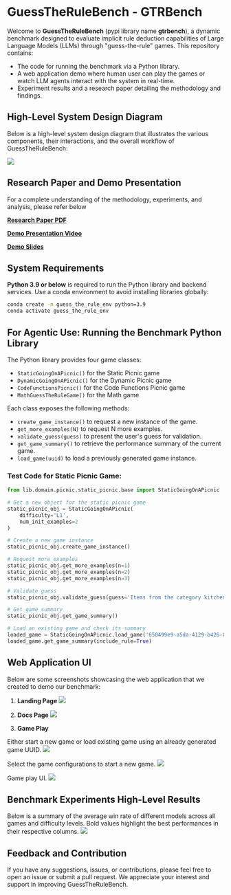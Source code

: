 # GuessTheRuleBench - GTRBench

Welcome to **GuessTheRuleBench** (pypi library name **gtrbench**), a dynamic benchmark designed to evaluate implicit rule deduction capabilities of Large Language Models (LLMs) through "guess-the-rule" games. This repository contains:

- The code for running the benchmark via a Python library.
- A web application demo where human user can play the games or watch LLM agents interact with the system in real-time.
- Experiment results and a research paper detailing the methodology and findings.

## High-Level System Design Diagram

Below is a high-level system design diagram that illustrates the various components, their interactions, and the overall workflow of GuessTheRuleBench:

![](/docs/final-proj-system-design.png)

## Research Paper and Demo Presentation

For a complete understanding of the methodology, experiments, and analysis, please refer below

[**Research Paper PDF**](/docs/GuessTheRuleBench.pdf)

[**Demo Presentation Video**](https://www.youtube.com/watch?v=zgnqCNjr5H4)

[**Demo Slides**](https://docs.google.com/presentation/d/1_7-yq9PsrscZz8_R5mHI-rbg5dOxJNWxV9zhrfWpCSI/edit?usp=sharing)


## System Requirements

**Python 3.9 or below** is required to run the Python library and backend services. Use a conda environment to avoid installing libraries globally:
```bash
conda create -n guess_the_rule_env python=3.9
conda activate guess_the_rule_env
```

## For Agentic Use: Running the Benchmark Python Library
The Python library provides four game classes:

- ```StaticGoingOnAPicnic()``` for the Static Picnic game
- ```DynamicGoingOnAPicnic()``` for the Dynamic Picnic game
- ```CodeFunctionsPicnic()``` for the Code Functions Picnic game
- ```MathGuessTheRuleGame()``` for the Math game

Each class exposes the following methods:

- ```create_game_instance()``` to request a new instance of the game.
- ```get_more_examples(N)``` to request N more examples.
- ```validate_guess(guess)``` to present the user's guess for validation.
- ```get_game_summary()``` to retrieve the performance summary of the current game.
- ```load_game(uuid)``` to load a previously generated game instance.

### Test Code for Static Picnic Game:

```python
from lib.domain.picnic.static_picnic.base import StaticGoingOnAPicnic

# Get a new object for the static picnic game
static_picnic_obj = StaticGoingOnAPicnic(
    difficulty='L1',
    num_init_examples=2
)

# Create a new game instance
static_picnic_obj.create_game_instance()

# Request more examples
static_picnic_obj.get_more_examples(n=1)
static_picnic_obj.get_more_examples(n=2)
static_picnic_obj.get_more_examples(n=3)

# Validate guess
static_picnic_obj.validate_guess(guess='Items from the category kitchen appliances')

# Get game summary
static_picnic_obj.get_game_summary()

# Load an existing game and check its summary
loaded_game = StaticGoingOnAPicnic.load_game('650499e9-a5da-4129-b426-8d6517bf65e6')
loaded_game.get_game_summary(include_rule=True)
```

## Web Application UI
Below are some screenshots showcasing the web application that we created to demo our benchmark:
1. **Landing Page**
![](/docs/landing-page.png)

2. **Docs Page**
![](/docs/docs.png)

3. **Game Play**

Either start a new game or load existing game using an already generated game UUID.
![](/docs/choose-gameplay.png)

Select the game configurations to start a new game.
![](/docs/start-new-game.png)

Game play UI.
![](/docs/play.png)

## Benchmark Experiments High-Level Results
Below is a summary of the average win rate of different models across all games and difficulty levels. Bold values highlight the best performances
in their respective columns.
![](/docs/evaluation-results.png)

## Feedback and Contribution
If you have any suggestions, issues, or contributions, please feel free to open an issue or submit a pull request. We appreciate your interest and support in improving GuessTheRuleBench.